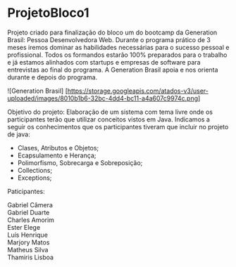 # ProjetoBloco1

Projeto criado para finalização do bloco um do bootcamp da Generation Brasil: Pessoa Desenvolvedora Web.
Durante o programa prático de 3 meses iremos dominar as habilidades necessárias para o sucesso pessoal e profissional. Todos os formandos estarão 100% preparados para o trabalho e já estamos alinhados com startups e empresas de software para entrevistas ao final do programa. A Generation Brasil apoia e nos orienta durante e depois do programa.


![Generation Brasil] [https://storage.googleapis.com/atados-v3/user-uploaded/images/8010b1b6-32bc-4dd4-bc11-a4a607c9974c.png]






Objetivo do projeto:
Elaboração de um sistema com tema livre onde os participantes terão que utilizar conceitos vistos em Java.
Indicamos a seguir os conhecimentos que os participantes tiveram que incluir no projeto de java:

- Clases, Atributos e Objetos;
- Ecapsulamento e Herança;
- Polimorfismo, Sobrecarga e Sobreposição;
- Collections;
- Exceptions;

Paticipantes:

Gabriel Câmera <br/>
Gabriel Duarte <br/>
Charles Amorim <br/>
Ester Elege <br/>
Luís Henrique <br/>
Marjory Matos <br/>
Matheus Silva <br/>
Thamiris Lisboa


